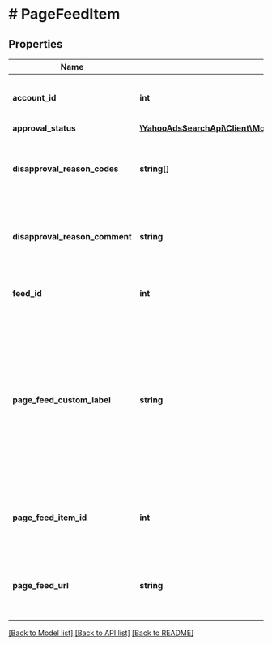 # # PageFeedItem

## Properties

Name | Type | Description | Notes
------------ | ------------- | ------------- | -------------
**account_id** | **int** | &lt;ja&gt;アカウントID&lt;/ja&gt;&lt;br&gt;&lt;en&gt;Account ID&lt;/en&gt; | [optional] 
**approval_status** | [**\YahooAdsSearchApi\Client\Model\PageFeedItemServiceApprovalStatus**](PageFeedItemServiceApprovalStatus.md) |  | [optional] 
**disapproval_reason_codes** | **string[]** | &lt;ja&gt;審査否認理由コード&lt;/ja&gt;&lt;br&gt;&lt;en&gt;Codes of disapproval reason&lt;/en&gt; | [optional] 
**disapproval_reason_comment** | **string** | &lt;ja&gt;審査否認理由のコメント&lt;/ja&gt;&lt;br&gt;&lt;en&gt;Comment of disapproval reason&lt;/en&gt; | [optional] 
**feed_id** | **int** | &lt;ja&gt;フィードID&lt;/ja&gt;&lt;br&gt;&lt;en&gt;Feed ID&lt;/en&gt; | [optional] 
**page_feed_custom_label** | **string** | &lt;ja&gt;ページフィードアイテムのカスタムラベル&lt;br&gt;複数ある場合はカンマ区切り&lt;/ja&gt;&lt;br&gt;&lt;en&gt;Custom label of Page feed item.&lt;br&gt;If multiple, comma separated.&lt;/en&gt; | [optional] 
**page_feed_item_id** | **int** | &lt;ja&gt;ページフィードアイテムID&lt;/ja&gt;&lt;br&gt;&lt;en&gt;Page feed item ID&lt;/en&gt; | [optional] 
**page_feed_url** | **string** | &lt;ja&gt;ページフィードURL。&lt;/ja&gt;&lt;br&gt;&lt;en&gt;Url of page feed&lt;/en&gt; | [optional] 

[[Back to Model list]](../../README.md#documentation-for-models) [[Back to API list]](../../README.md#documentation-for-api-endpoints) [[Back to README]](../../README.md)


